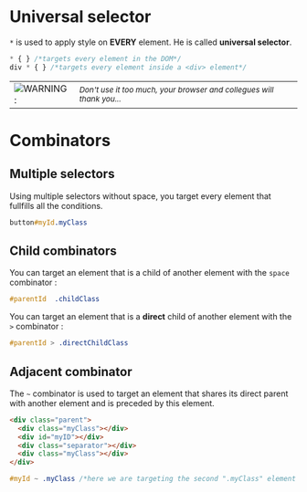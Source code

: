 # Universal selector

`*` is used to apply style on __EVERY__ element. He is called __universal selector__.
```css
* { } /*targets every element in the DOM*/
div * { } /*targets every element inside a <div> element*/
```
|         |         |
|---------|---------|
|<span class="inline-img">![WARNING : ](../assets/images/warning-icon.png)</span> | <small>*Don't use it too much, your browser and collegues will thank you...*</small>|

# Combinators

## Multiple selectors

Using multiple selectors without space, you target every element that fullfills all the conditions.

```css
button#myId.myClass
```

## Child combinators

You can target an element that is a child of another element with the `space` combinator :

```css
#parentId  .childClass
```

You can target an element that is a **direct** child of another element with the `>` combinator :

```css
#parentId > .directChildClass
```

## Adjacent combinator

The `~` combinator is used to target an element that shares its direct parent with another element and is preceded by this element.
```html
<div class="parent">
  <div class="myClass"></div>
  <div id="myID"></div>
  <div class="separator"></div>
  <div class="myClass"></div>
</div>
```
```css
#myId ~ .myClass /*here we are targeting the second ".myClass" element above*/
```

